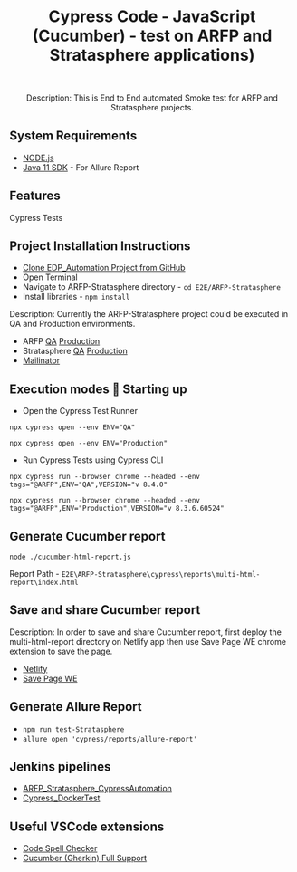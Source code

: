 <h1 align="center"> Cypress Code - JavaScript (Cucumber) - test on ARFP and Stratasphere applications)  </h1> <br>

<p align="center">
  Description: This is End to End automated Smoke test for ARFP and Stratasphere projects.
</p>

## System Requirements
* [NODE.js](https://nodejs.org/en)
* [Java 11 SDK](https://www.oracle.com/au/java/technologies/javase/jdk11-archive-downloads.html) - For Allure Report

## Features
Cypress Tests

## Project Installation Instructions
* [Clone EDP_Automation Project from GitHub](https://github.freewheel.tv/HS/EDP_CypressAutomation.git)
* Open Terminal
* Navigate to ARFP-Stratasphere directory - `cd E2E/ARFP-Stratasphere`
* Install libraries - `npm install`



<p align="left">
  Description: Currently the ARFP-Stratasphere project could be executed in QA and Production environments.
</p>

* ARFP 
[QA](https://2wayrfpqa.pregotostrata.com/RFP)
[Production](https://2wayrfp.gotostrata.com/RFP)
* Stratasphere 
[QA](https://ssphereqa.pregotostrata.com/ui_new#/)
[Production](https://2wayrfp.gotostrata.com/RFP)
* [Mailinator](https://www.mailinator.com/v4/public/inboxes.jsp)

## Execution modes 🤖 Starting up

* Open the Cypress Test Runner

`npx cypress open --env ENV="QA"`

`npx cypress open --env ENV="Production"`


* Run Cypress Tests using Cypress CLI

`npx cypress run --browser chrome --headed --env tags="@ARFP",ENV="QA",VERSION="v 8.4.0"`

`npx cypress run --browser chrome --headed --env tags="@ARFP",ENV="Production",VERSION="v 8.3.6.60524"`

## Generate Cucumber report
`node ./cucumber-html-report.js`

Report Path - `E2E\ARFP-Stratasphere\cypress\reports\multi-html-report\index.html`

## Save and share Cucumber report
<p align="left">
  Description: In order to save and share Cucumber report, first deploy the multi-html-report directory on Netlify app then use Save Page WE chrome extension to save the page.
</p>

* [Netlify](https://app.netlify.com/)
* [Save Page WE](https://chrome.google.com/webstore/detail/save-page-we/dhhpefjklgkmgeafimnjhojgjamoafof)

## Generate Allure Report 
* `npm run test-Stratasphere`
* `allure open 'cypress/reports/allure-report'`

## Jenkins pipelines
* [ARFP_Stratasphere_CypressAutomation](https://jenkins-strata.freewheel.tv/job/Strata/job/TestAutomation/job/ARFP_Stratasphere_CypressAutomation/)
* [Cypress_DockerTest](https://jenkins-strata.freewheel.tv/job/Strata/job/TestAutomation/job/Cypress_DockerTest/)

## Useful VSCode extensions
* [Code Spell Checker](https://marketplace.visualstudio.com/items?itemName=streetsidesoftware.code-spell-checker)
* [Cucumber (Gherkin) Full Support](https://marketplace.visualstudio.com/items?itemName=alexkrechik.cucumberautocomplete)